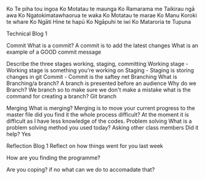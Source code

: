 
Ko Te piha tou ingoa
Ko  Motatau te maunga
Ko  Ramarama me Taikirau ngā awa
Ko Ngatokimatawhaorua te waka
Ko  Motatau te marae
Ko  Manu Koroki  te whare
Ko Ngāti Hine  te hapū
Ko  Ngāpuhi te iwi
Ko  Mataroria te Tupuna




Technical Blog 1

Commit
What is a commit?
A commit is to add the latest changes 
What is an example of a GOOD commit message

Describe the three stages working, staging, committing
Working stage -
Working stage is something you're working on
Staging -
Staging is storing changes in git
Commit -
Commit is the saftey net 
Branching
What is Branching/a branch?
A branch is presented before an audience
Why do we Branch?
We branch so to make sure we don't make a mistake 
what is the command for creating a branch?
Git branch

Merging
What is merging?
Merging is to move your current progress to the master file
did you find it the whole process difficult?
At the moment it is difficult as I have less knowledge of the codes. 
Problem solving
What is a problem solving method you used today? 
Asking other class members
Did it help?
Yes

Reflection Blog 1
Reflect on how things went for you last week

How are you finding the programme?

Are you coping? if no what can we do to accomadate that?

